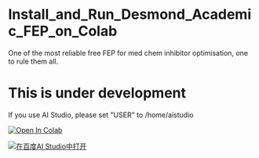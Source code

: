 # Install_and_Run_Desmond_Academic_FEP_on_Colab
One of the most reliable free FEP for med chem inhibitor optimisation, one to rule them all.

# This is under development

If you use AI Studio, please set "USER" to /home/aistudio

[![Open In Colab](https://colab.research.google.com/assets/colab-badge.svg)](https://colab.research.google.com/github/quantaosun/Install_and_Run_Desmond_Academic_FEP_on_Colab/blob/main/Run_Desmond_ligand_FEP_on_colab.ipynb)

[![在百度AI Studio中打开]()](https://aistudio.baidu.com/bd-gpu-04/user/696173/4170188/lab/tree/Run_Desmond_ligand_FEP_on_colab.ipynb)
